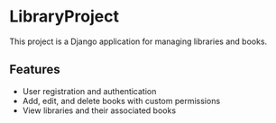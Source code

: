 # LibraryProject

This project is a Django application for managing libraries and books.  

## Features
- User registration and authentication
- Add, edit, and delete books with custom permissions
- View libraries and their associated books
